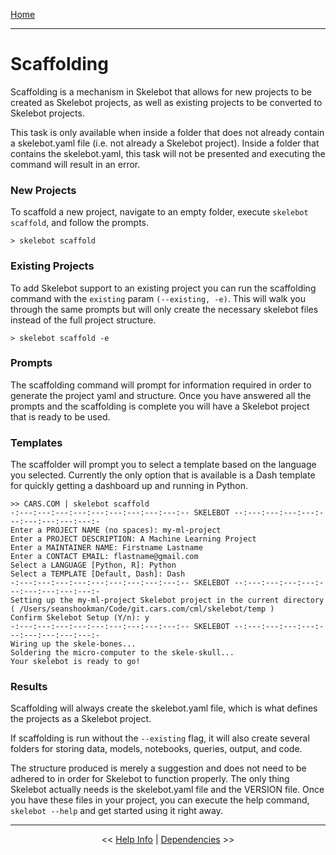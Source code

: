 [Home](index.md)

---

# Scaffolding

Scaffolding is a mechanism in Skelebot that allows for new projects to be created as Skelebot projects, as well as existing projects to be converted to Skelebot projects.

This task is only available when inside a folder that does not already contain a skelebot.yaml file (i.e. not already a Skelebot project). Inside a folder that contains the skelebot.yaml, this task will not be presented and executing the command will result in an error.

### New Projects
To scaffold a new project, navigate to an empty folder, execute `skelebot scaffold`, and follow the prompts.

```
> skelebot scaffold
```

### Existing Projects
To add Skelebot support to an existing project you can run the scaffolding command with the `existing` param `(--existing, -e)`. This will walk you through the same prompts but will only create the necessary skelebot files instead of the full project structure.

```
> skelebot scaffold -e
```

### Prompts
The scaffolding command will prompt for information required in order to generate the project yaml and structure. Once you have answered all the prompts and the scaffolding is complete you will have a Skelebot project that is ready to be used.

### Templates
The scaffolder will prompt you to select a template based on the language you selected. Currently the only option that is available is a Dash template for quickly getting a dashboard up and running in Python.

```
>> CARS.COM | skelebot scaffold
-:---:---:---:---:---:---:---:---:---:-- SKELEBOT --:---:---:---:---:---:---:---:---:---:-
Enter a PROJECT NAME (no spaces): my-ml-project
Enter a PROJECT DESCRIPTION: A Machine Learning Project
Enter a MAINTAINER NAME: Firstname Lastname
Enter a CONTACT EMAIL: flastname@gmail.com
Select a LANGUAGE [Python, R]: Python
Select a TEMPLATE [Default, Dash]: Dash
-:---:---:---:---:---:---:---:---:---:-- SKELEBOT --:---:---:---:---:---:---:---:---:---:-
Setting up the my-ml-project Skelebot project in the current directory
( /Users/seanshookman/Code/git.cars.com/cml/skelebot/temp )
Confirm Skelebot Setup (Y/n): y
-:---:---:---:---:---:---:---:---:---:-- SKELEBOT --:---:---:---:---:---:---:---:---:---:-
Wiring up the skele-bones...
Soldering the micro-computer to the skele-skull...
Your skelebot is ready to go!
```

### Results
Scaffolding will always create the skelebot.yaml file, which is what defines the projects as a Skelebot project.

If scaffolding is run without the `--existing` flag, it will also create several folders for storing data, models, notebooks,  queries, output, and code.

The structure produced is merely a suggestion and does not need to be adhered to in order for Skelebot to function properly. The only thing Skelebot actually needs is the skelebot.yaml file and the VERSION file. Once you have these files in your project, you can execute the help command, `skelebot --help` and get started using it right away.

---

<center><< <a href="help-info.html">Help Info</a>  |  <a href="dependencies.html">Dependencies</a> >></center>
